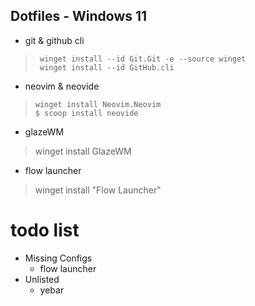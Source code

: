 ## Dotfiles - Windows 11

 -  git & github cli
>```
>  winget install --id Git.Git -e --source winget
>  winget install --id GitHub.cli


 - neovim & neovide
>```
> winget install Neovim.Neovim
> $ scoop install neovide


 - glazeWM
 > winget install GlazeWM

 - flow launcher
 > winget install "Flow Launcher"

# todo list
 - Missing Configs 
   - flow launcher
 - Unlisted
   - yebar
